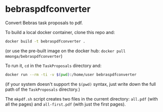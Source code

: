 # bebraspdfconverter

Convert Bebras task proposals to pdf.

To build a local docker container, clone this repo and:

```sh
docker build -t bebraspdfconverter .
```

(or use the pre-built image on the docker hub: `docker pull mmonga/bebraspdfconverter`)

To run it, `cd` in the `TaskProposals` directory and:

```sh
docker run --rm -ti -v $(pwd):/home/user bebraspdfconverter
```

(if your system doesn't support the `$(pwd)` syntax, just write down the full
path of the `TaskProposals` directory.)

The `mkpdf.sh` script creates two files in the current directory: `all.pdf`
(with all the pages) and `all-first.pdf` (with just the first pages).
